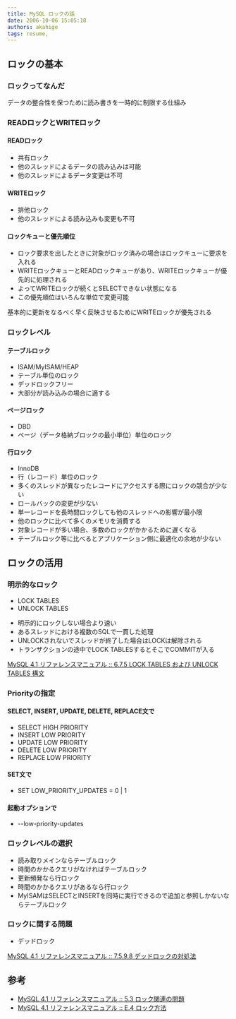 ```yaml
---
title: MySQL ロックの話
date: 2006-10-06 15:05:18
authors: akahige
tags: resume, 
---
```

<h2><a name="l0"></a> ロックの基本</h2>
<!--more-->
<div>
<div>
<h3><a name="l1"></a> ロックってなんだ</h3>
データの整合性を保つために読み書きを一時的に制限する仕組み
<h3><a name="l2"></a> READロックとWRITEロック</h3>
<h4><a name="l3"></a> READロック</h4>
<ul>
	<li>共有ロック</li>
	<li>他のスレッドによるデータの読み込みは可能</li>
	<li>他のスレッドによるデータ変更は不可</li>
</ul>
<h4><a name="l4"></a> WRITEロック</h4>
<ul>
	<li>排他ロック</li>
	<li>他のスレッドによる読み込みも変更も不可</li>
</ul>
<h4><a name="l5"></a> ロックキューと優先順位</h4>
<ul>
	<li>ロック要求を出したときに対象がロック済みの場合はロックキューに要求を入れる</li>
	<li>WRITEロックキューとREADロックキューがあり、WRITEロックキューが優先的に処理される</li>
	<li>よってWRITEロックが続くとSELECTできない状態になる</li>
	<li>この優先順位はいろんな単位で変更可能</li>
</ul>
基本的に更新をなるべく早く反映させるためにWRITEロックが優先される
<h3><a name="l6"></a> ロックレベル</h3>
<h4><a name="l7"></a> テーブルロック</h4>
<ul>
	<li>ISAM/MyISAM/HEAP</li>
	<li>テーブル単位のロック</li>
	<li>デッドロックフリー</li>
	<li>大部分が読み込みの場合に適する</li>
</ul>
<h4><a name="l8"></a> ページロック</h4>
<ul>
	<li>DBD</li>
	<li>ページ（データ格納ブロックの最小単位）単位のロック</li>
</ul>
<h4><a name="l9"></a> 行ロック</h4>
<ul>
	<li>InnoDB</li>
	<li>行（レコード）単位のロック</li>
	<li>多くのスレッドが異なったレコードにアクセスする際にロックの競合が少ない</li>
	<li>ロールバックの変更が少ない</li>
	<li>単一レコードを長時間ロックしても他のスレッドへの影響が最小限</li>
	<li>他のロックに比べて多くのメモリを消費する</li>
	<li>対象レコードが多い場合、多数のロックがかかるために遅くなる</li>
	<li>テーブルロック等に比べるとアプリケーション側に最適化の余地が少ない</li>
</ul>
</div>
</div>
<div>
<h2><a name="l10"></a> ロックの活用</h2>
<div>
<div>
<h3><a name="l11"></a> 明示的なロック</h3>
<ul>
	<li>LOCK TABLES</li>
	<li>UNLOCK TABLES</li>
</ul>
<ul>
	<li>明示的にロックしない場合より速い</li>
	<li>あるスレッドにおける複数のSQLで一貫した処理</li>
	<li>UNLOCKされないでスレッドが終了した場合はLOCKは解除される</li>
	<li>トランザクションの途中でLOCK TABLESするとそこでCOMMITが入る</li>
</ul>
<a href="http://dev.mysql.com/doc/refman/4.1/ja/lock-tables.html">MySQL 4.1 リファレンスマニュアル :: 6.7.5 LOCK TABLES および UNLOCK TABLES 構文</a>
<h3><a name="l12"></a> Priorityの指定</h3>
<h4><a name="l13"></a> SELECT, INSERT, UPDATE, DELETE, REPLACE文で</h4>
<ul>
	<li>SELECT HIGH PRIORITY</li>
	<li>INSERT LOW PRIORITY</li>
	<li>UPDATE LOW PRIORITY</li>
	<li>DELETE LOW PRIORITY</li>
	<li>REPLACE LOW PRIORITY</li>
</ul>
<h4><a name="l14"></a> SET文で</h4>
<ul>
	<li>SET LOW_PRIORITY_UPDATES = 0 | 1</li>
</ul>
<h4><a name="l15"></a> 起動オプションで</h4>
<ul>
	<li>--low-priority-updates</li>
</ul>
<h3><a name="l16"></a> ロックレベルの選択</h3>
<ul>
	<li>読み取りメインならテーブルロック</li>
	<li>時間のかかるクエリがなければテーブルロック</li>
	<li>更新頻発なら行ロック</li>
	<li>時間のかかるクエリがあるなら行ロック</li>
	<li>MyISAMはSELECTとINSERTを同時に実行できるので追加と参照しかないならテーブルロック</li>
</ul>
<h3><a name="l17"></a> ロックに関する問題</h3>
<ul>
	<li>デッドロック</li>
</ul>
<a href="http://dev.mysql.com/doc/refman/4.1/ja/innodb-deadlocks.html">MySQL 4.1 リファレンスマニュアル :: 7.5.9.8 デッドロックの対処法</a></div>
</div>
</div>
<div>
<h2><a name="l18"></a> 参考</h2>
<div>
<div>
<ul>
	<li><a href="http://dev.mysql.com/doc/refman/4.1/ja/locking-issues.html">MySQL 4.1 リファレンスマニュアル :: 5.3 ロック関連の問題</a></li>
	<li><a href="http://dev.mysql.com/doc/refman/4.1/ja/locking-methods.html">MySQL 4.1 リファレンスマニュアル :: E.4 ロック方法</a></li>
</ul>
</div>
</div>
</div>